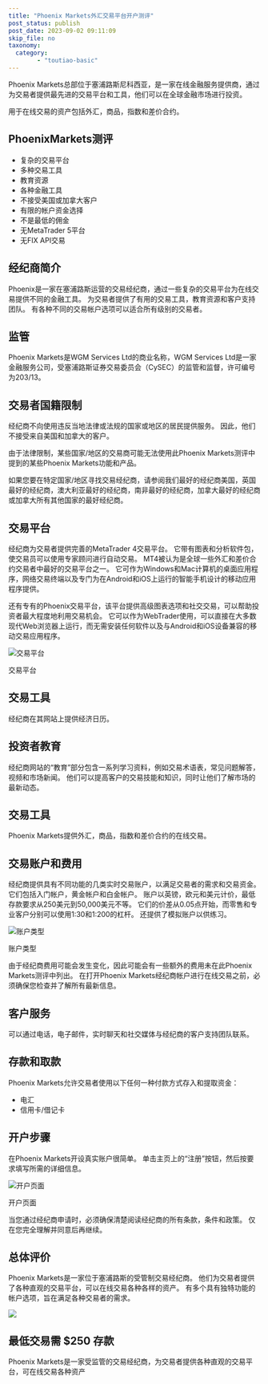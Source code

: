 ```yaml
---
title: "Phoenix Markets外汇交易平台开户测评"
post_status: publish
post_date: 2023-09-02 09:11:09
skip_file: no
taxonomy:
  category:
        - "toutiao-basic"
---
```


Phoenix Markets总部位于塞浦路斯尼科西亚，是一家在线金融服务提供商，通过为交易者提供最先进的交易平台和工具，他们可以在全球金融市场进行投资。

用于在线交易的资产包括外汇，商品，指数和差价合约。

## PhoenixMarkets测评

- 复杂的交易平台
- 多种交易工具
- 教育资源
- 各种金融工具
- 不接受美国或加拿大客户
- 有限的帐户资金选择
- 不是最低的佣金
- 无MetaTrader 5平台
- 无FIX API交易

## 经纪商简介

Phoenix是一家在塞浦路斯运营的交易经纪商，通过一些复杂的交易平台为在线交易提供不同的金融工具。 为交易者提供了有用的交易工具，教育资源和客户支持团队。 有各种不同的交易帐户选项可以适合所有级别的交易者。

## 监管

Phoenix Markets是WGM Services Ltd的商业名称，WGM Services Ltd是一家金融服务公司，受塞浦路斯证券交易委员会（CySEC）的监管和监督，许可编号为203/13。

## 交易者国籍限制

经纪商不向使用违反当地法律或法规的国家或地区的居民提供服务。 因此，他们不接受来自美国和加拿大的客户。

由于法律限制，某些国家/地区的交易商可能无法使用此Phoenix Markets测评中提到的某些Phoenix Markets功能和产品。

如果您要在特定国家/地区寻找交易经纪商，请参阅我们最好的经纪商美国，英国最好的经纪商，澳大利亚最好的经纪商，南非最好的经纪商，加拿大最好的经纪商或加拿大所有其他国家的最好经纪商。

## 交易平台

经纪商为交易者提供完善的MetaTrader 4交易平台。 它带有图表和分析软件包，使交易员可以使用专家顾问进行自动交易。 MT4被认为是全球一些外汇和差价合约交易者中最好的交易平台之一。 它可作为Windows和Mac计算机的桌面应用程序，网络交易终端以及专门为在Android和iOS上运行的智能手机设计的移动应用程序提供。

还有专有的Phoenix交易平台，该平台提供高级图表选项和社交交易，可以帮助投资者最大程度地利用交易机会。 它可以作为WebTrader使用，可以直接在大多数现代Web浏览器上运行，而无需安装任何软件以及与Android和iOS设备兼容的移动交易应用程序。

![交易平台](https://cdn.fendou.la/funstoutiao/2020/11/Phoenix-Markets-Review-Trading-Platform-1024x491.jpg "交易平台")

交易平台

## 交易工具

经纪商在其网站上提供经济日历。

## 投资者教育

经纪商网站的“教育”部分包含一系列学习资料，例如交易术语表，常见问题解答，视频和市场新闻。 他们可以提高客户的交易技能和知识，同时让他们了解市场的最新动态。

## 交易工具

Phoenix Markets提供外汇，商品，指数和差价合约的在线交易。

## 交易账户和费用

经纪商提供具有不同功能的几类实时交易账户，以满足交易者的需求和交易资金。 它们包括入门帐户，黄金帐户和白金帐户。 账户以英镑，欧元和美元计价，最低存款要求从250美元到50,000美元不等。 它们的价差从0.05点开始，而零售和专业客户分别可以使用1:30和1:200的杠杆。 还提供了模拟账户以供练习。

![账户类型](https://cdn.fendou.la/funstoutiao/2020/11/Phoenix-Markets-Review-Account-Types-968x1024.jpg "账户类型")

账户类型

由于经纪商费用可能会发生变化，因此可能会有一些额外的费用未在此Phoenix Markets测评中列出。 在打开Phoenix Markets经纪商帐户进行在线交易之前，必须确保您检查并了解所有最新信息。

## 客户服务

可以通过电话，电子邮件，实时聊天和社交媒体与经纪商的客户支持团队联系。

## 存款和取款

Phoenix Markets允许交易者使用以下任何一种付款方式存入和提取资金：

- 电汇
- 信用卡/借记卡

## 开户步骤

在Phoenix Markets开设真实账户很简单。 单击主页上的“注册”按钮，然后按要求填写所需的详细信息。

![开户页面](https://cdn.fendou.la/funstoutiao/2020/11/Phoenix-Markets-Review-Account-Opening-Page.jpg "开户页面")

开户页面

当您通过经纪商申请时，必须确保清楚阅读经纪商的所有条款，条件和政策。 仅在您完全理解并同意后再继续。

## 总体评价

Phoenix Markets是一家位于塞浦路斯的受管制交易经纪商。 他们为交易者提供了各种直观的交易平台，可以在线交易各种各样的资产。 有多个具有独特功能的帐户选项，旨在满足各种交易者的需求。

![](https://cdn.fendou.la/funstoutiao/2020/11/Phoenix-Markets-Logo.png)

## 最低交易需 $250 存款

Phoenix Markets是一家受监管的交易经纪商，为交易者提供各种直观的交易平台，可在线交易各种资产
